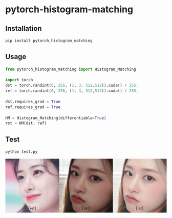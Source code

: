 # pytorch-histogram-matching

## Installation
```bash
pip install pytorch_histogram_matching
```

## Usage
```python
from pytorch_histogram_matching import Histogram_Matching

import torch
dst = torch.randint(0, 256, (1, 3, 512,512)).cuda() / 255.
ref = torch.randint(0, 256, (1, 3, 512,512)).cuda() / 255.

dst.requires_grad = True
ref.requires_grad = True

HM = Histogram_Matching(differentiable=True)
rst = HM(dst, ref)
```

## Test
```bash
python test.py
```
![img](src/total.jpg)